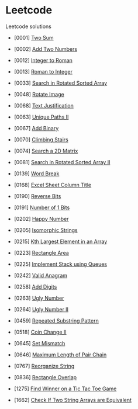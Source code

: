 # Leetcode
Leetcode solutions

- [0001] [Two Sum](https://leetcode.com/problems/two-sum/)
- [0002] [Add Two Numbers](https://leetcode.com/problems/add-two-numbers/)

- [0012] [Integer to Roman](https://leetcode.com/problems/integer-to-roman/)
- [0013] [Roman to Integer](https://leetcode.com/problems/roman-to-integer/)

- [0033] [Search in Rotated Sorted Array](https://leetcode.com/problems/search-in-rotated-sorted-array/)
- [0048] [Rotate Image](https://leetcode.com/problems/rotate-image/)
- [0068] [Text Justification](https://leetcode.com/problems/text-justification/)
- [0063] [Unique Paths II](https://leetcode.com/problems/unique-paths-ii/)
- [0067] [Add Binary](https://leetcode.com/problems/add-binary/)

- [0070] [Climbing Stairs](https://leetcode.com/problems/climbing-stairs/)
- [0074] [Search a 2D Matrix](https://leetcode.com/problems/search-a-2d-matrix/)

- [0081] [Search in Rotated Sorted Array II](https://leetcode.com/problems/search-in-rotated-sorted-array-ii/)

- [0139] [Word Break](https://leetcode.com/problems/word-break/)
- [0168] [Excel Sheet Column Title](https://leetcode.com/problems/excel-sheet-column-title/)
- [0190] [Reverse Bits](https://leetcode.com/problems/reverse-bits/)
- [0191] [Number of 1 Bits](https://leetcode.com/problems/number-of-1-bits/)

- [0202] [Happy Number](https://leetcode.com/problems/happy-number/)
- [0205] [Isomorphic Strings](https://leetcode.com/problems/isomorphic-strings/)
- [0215] [Kth Largest Element in an Array](https://leetcode.com/problems/kth-largest-element-in-an-array/)
- [0223] [Rectangle Area](https://leetcode.com/problems/rectangle-area/)
- [0225] [Implement Stack using Queues](https://leetcode.com/problems/implement-stack-using-queues/)

- [0242] [Valid Anagram](https://leetcode.com/problems/valid-anagram/)
- [0258] [Add Digits](https://leetcode.com/problems/add-digits/)

- [0263] [Ugly Number](https://leetcode.com/problems/ugly-number/)
- [0264] [Ugly Number II](https://leetcode.com/problems/ugly-number-ii/)

- [0459] [Repeated Substring Pattern](https://leetcode.com/problems/repeated-substring-pattern/)
- [0518] [Coin Change II](https://leetcode.com/problems/coin-change-ii/)

- [0645] [Set Mismatch](https://leetcode.com/problems/set-mismatch/)
- [0646] [Maximum Length of Pair Chain](https://leetcode.com/problems/maximum-length-of-pair-chain/)

- [0767] [Reorganize String](https://leetcode.com/problems/reorganize-string/)
- [0836] [Rectangle Overlap](https://leetcode.com/problems/rectangle-overlap/)

- [1275] [Find Winner on a Tic Tac Toe Game](https://leetcode.com/problems/find-winner-on-a-tic-tac-toe-game/)

- [1662] [Check If Two String Arrays are Equivalent](https://leetcode.com/problems/check-if-two-string-arrays-are-equivalent/)
